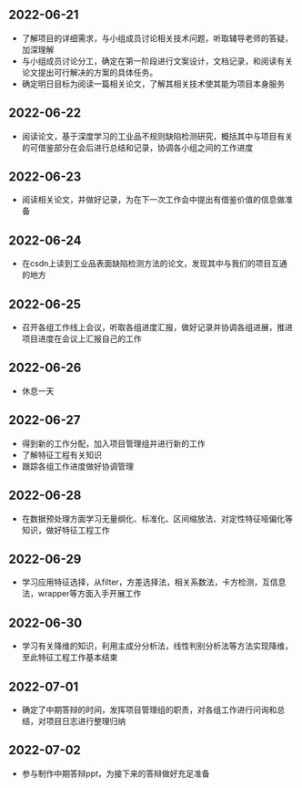 ## 2022-06-21

+ 了解项目的详细需求，与小组成员讨论相关技术问题，听取辅导老师的答疑，加深理解
+ 与小组成员讨论分工，确定在第一阶段进行文案设计，文档记录，和阅读有关论文提出可行解决的方案的具体任务。
+ 确定明日目标为阅读一篇相关论文，了解其相关技术使其能为项目本身服务

## 2022-06-22

+ 阅读论文，基于深度学习的工业品不规则缺陷检测研究，概括其中与项目有关的可借鉴部分在会后进行总结和记录，协调各小组之间的工作进度

## 2022-06-23

+ 阅读相关论文，并做好记录，为在下一次工作会中提出有借鉴价值的信息做准备

## 2022-06-24

+ 在csdn上读到工业品表面缺陷检测方法的论文，发现其中与我们的项目互通的地方

## 2022-06-25

+ 召开各组工作线上会议，听取各组进度汇报，做好记录并协调各组进展，推进项目进度在会议上汇报自己的工作

## 2022-06-26

+ 休息一天

## 2022-06-27

+ 得到新的工作分配，加入项目管理组并进行新的工作
+ 了解特征工程有关知识
+ 跟踪各组工作进度做好协调管理

## 2022-06-28

+ 在数据预处理方面学习无量纲化、标准化、区间缩放法、对定性特征哑偏化等知识，做好特征工程工作

## 2022-06-29

+ 学习应用特征选择，从filter，方差选择法，相关系数法，卡方检测，互信息法，wrapper等方面入手开展工作

## 2022-06-30

+ 学习有关降维的知识，利用主成分分析法，线性判别分析法等方法实现降维，至此特征工程工作基本结束

## 2022-07-01

+ 确定了中期答辩的时间，发挥项目管理组的职责，对各组工作进行问询和总结，对项目日志进行整理归纳

## 2022-07-02

+ 参与制作中期答辩ppt，为接下来的答辩做好充足准备